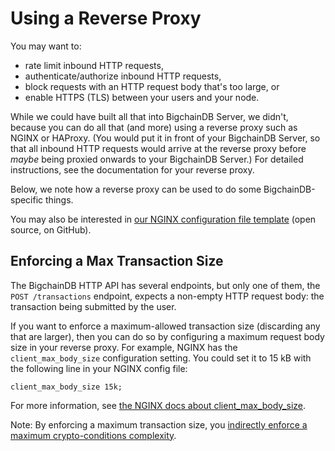<!---
Copyright © 2020 Interplanetary Database Association e.V.,
BigchainDB and IPDB software contributors.
SPDX-License-Identifier: (Apache-2.0 AND CC-BY-4.0)
Code is Apache-2.0 and docs are CC-BY-4.0
--->

# Using a Reverse Proxy

You may want to:

* rate limit inbound HTTP requests,
* authenticate/authorize inbound HTTP requests,
* block requests with an HTTP request body that's too large, or
* enable HTTPS (TLS) between your users and your node.

While we could have built all that into BigchainDB Server,
we didn't, because you can do all that (and more)
using a reverse proxy such as NGINX or HAProxy.
(You would put it in front of your BigchainDB Server,
so that all inbound HTTP requests would arrive
at the reverse proxy before *maybe* being proxied
onwards to your BigchainDB Server.)
For detailed instructions, see the documentation
for your reverse proxy.

Below, we note how a reverse proxy can be used
to do some BigchainDB-specific things.

You may also be interested in
[our NGINX configuration file template](https://github.com/corechaindb/nginx_3scale/blob/master/nginx.conf.template)
(open source, on GitHub).


## Enforcing a Max Transaction Size

The BigchainDB HTTP API has several endpoints,
but only one of them, the `POST /transactions` endpoint,
expects a non-empty HTTP request body:
the transaction being submitted by the user.

If you want to enforce a maximum-allowed transaction size
(discarding any that are larger),
then you can do so by configuring a maximum request body size
in your reverse proxy.
For example, NGINX has the `client_max_body_size`
configuration setting. You could set it to 15 kB
with the following line in your NGINX config file:

```text
client_max_body_size 15k;
```

For more information, see
[the NGINX docs about client_max_body_size](https://nginx.org/en/docs/http/ngx_http_core_module.html#client_max_body_size).

Note: By enforcing a maximum transaction size, you
[indirectly enforce a maximum crypto-conditions complexity](https://github.com/corechaindb/corechaindb/issues/356#issuecomment-288085251).
